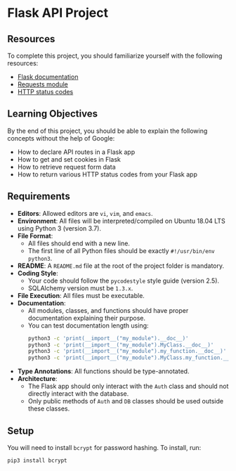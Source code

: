 # Flask API Project

## Resources
To complete this project, you should familiarize yourself with the following resources:

- [Flask documentation](https://flask.palletsprojects.com/)
- [Requests module](https://docs.python-requests.org/en/latest/)
- [HTTP status codes](https://developer.mozilla.org/en-US/docs/Web/HTTP/Status)

## Learning Objectives
By the end of this project, you should be able to explain the following concepts without the help of Google:

- How to declare API routes in a Flask app
- How to get and set cookies in Flask
- How to retrieve request form data
- How to return various HTTP status codes from your Flask app

## Requirements
- **Editors**: Allowed editors are `vi`, `vim`, and `emacs`.
- **Environment**: All files will be interpreted/compiled on Ubuntu 18.04 LTS using Python 3 (version 3.7).
- **File Format**:
  - All files should end with a new line.
  - The first line of all Python files should be exactly `#!/usr/bin/env python3`.
- **README**: A `README.md` file at the root of the project folder is mandatory.
- **Coding Style**: 
  - Your code should follow the `pycodestyle` style guide (version 2.5).
  - SQLAlchemy version must be `1.3.x`.
- **File Execution**: All files must be executable.
- **Documentation**:
  - All modules, classes, and functions should have proper documentation explaining their purpose.
  - You can test documentation length using:
    ```bash
    python3 -c 'print(__import__("my_module").__doc__)'
    python3 -c 'print(__import__("my_module").MyClass.__doc__)'
    python3 -c 'print(__import__("my_module").my_function.__doc__)'
    python3 -c 'print(__import__("my_module").MyClass.my_function.__doc__)'
    ```
- **Type Annotations**: All functions should be type-annotated.
- **Architecture**:
  - The Flask app should only interact with the `Auth` class and should not directly interact with the database.
  - Only public methods of `Auth` and `DB` classes should be used outside these classes.

## Setup
You will need to install `bcrypt` for password hashing. To install, run:

```bash
pip3 install bcrypt

